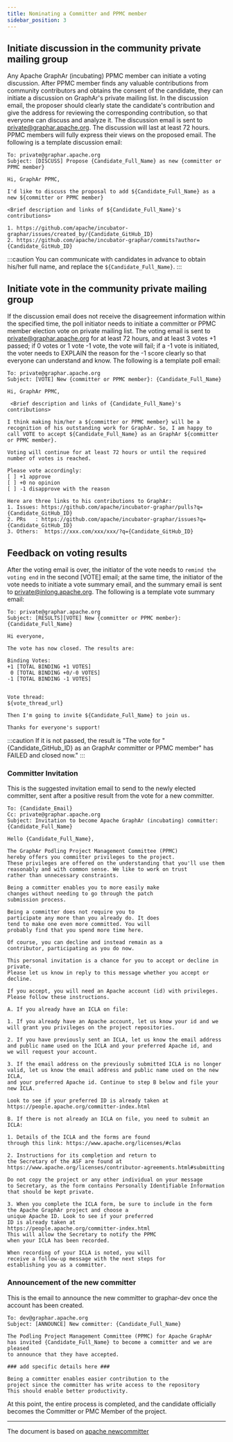 ```yaml
---
title: Nominating a Committer and PPMC member
sidebar_position: 3
---
```


## Initiate discussion in the community private mailing group
Any Apache GraphAr (incubating) PPMC member can initiate a voting discussion.
After PPMC member finds any valuable contributions from community contributors and obtains the consent of the candidate, they can initiate a discussion on GraphAr's private mailing list.
In the discussion email, the proposer should clearly state the candidate's contribution and give the address for reviewing the corresponding contribution, so that everyone can discuss and analyze it.
The discussion email is sent to private@graphar.apache.org. The discussion will last at least 72 hours. PPMC members will fully express their views on the proposed email.
The following is a template  discussion email:
```shell
To: private@graphar.apache.org
Subject: [DISCUSS] Propose {Candidate_Full_Name} as new {committer or PPMC member}

Hi, GraphAr PPMC,
 
I'd like to discuss the proposal to add ${Candidate_Full_Name} as a new ${committer or PPMC member}

<Brief description and links of ${Candidate_Full_Name}'s contributions>
 
1. https://github.com/apache/incubator-graphar/issues/created_by/{Candidate_GitHub_ID} 
2. https://github.com/apache/incubator-graphar/commits?author={Candidate_GitHub_ID}
```

:::caution
You can communicate with candidates in advance to obtain his/her full name, and replace the `${Candidate_Full_Name}`.
:::

## Initiate vote in the community private mailing group
If the discussion email does not receive the disagreement information within the specified time, the poll initiator needs to initiate a committer or PPMC member election vote on private mailing list.
The voting email is sent to private@graphar.apache.org for at least 72 hours, and at least 3 votes +1 passed; if 0 votes or 1 vote -1 vote, the vote will fail; if a -1 vote is initiated, the voter needs to EXPLAIN the reason for the -1 score clearly so that everyone can understand and know.
The following is a template  poll email: 
```shell
To: private@graphar.apache.org
Subject: [VOTE] New {committer or PPMC member}: {Candidate_Full_Name} 

Hi, GraphAr PPMC,
 
 <Brief description and links of {Candidate_Full_Name}'s contributions>

I think making him/her a ${committer or PPMC member} will be a recognition of his outstanding work for GraphAr. So, I am happy to call VOTE to accept ${Candidate_Full_Name} as an GraphAr ${committer or PPMC member}.
 
Voting will continue for at least 72 hours or until the required number of votes is reached.

Please vote accordingly:
[ ] +1 approve
[ ] +0 no opinion
[ ] -1 disapprove with the reason  
  
Here are three links to his contributions to GraphAr:
1. Issues: https://github.com/apache/incubator-graphar/pulls?q={Candidate_GitHub_ID}
2. PRs   : https://github.com/apache/incubator-graphar/issues?q={Candidate_GitHub_ID}
3. Others:  https://xxx.com/xxx/xxx/?q={Candidate_GitHub_ID}
```

## Feedback on voting results
After the voting email is over, the initiator of the vote needs to `remind the voting end` in the second [VOTE] email; at the same time, the initiator of the vote needs to initiate a vote summary email, and the summary email is sent to private@inlong.apache.org.
The following is a template  vote summary email:
```shell
To: private@graphar.apache.org
Subject: [RESULTS][VOTE] New {committer or PPMC member}: {Candidate_Full_Name}

Hi everyone,

The vote has now closed. The results are:

Binding Votes:
+1 [TOTAL BINDING +1 VOTES]
 0 [TOTAL BINDING +0/-0 VOTES]
-1 [TOTAL BINDING -1 VOTES]


Vote thread:
${vote_thread_url}

Then I'm going to invite ${Candidate_Full_Name} to join us.

Thanks for everyone's support!   
```

:::caution
If it is not passed, the result is "The vote for "{Candidate_GitHub_ID} as an GraphAr committer or PPMC member" has FAILED and closed now."
:::

### Committer Invitation

This is the suggested invitation email to send to the newly elected committer, sent after a positive result from the vote for a new committer.

```shell
To: {Candidate_Email}
Cc: private@graphar.apache.org
Subject: Invitation to become Apache GraphAr (incubating) committer: {Candidate_Full_Name}

Hello {Candidate_Full_Name},

The GraphAr Podling Project Management Committee (PPMC)
hereby offers you committer privileges to the project.
These privileges are offered on the understanding that you'll use them
reasonably and with common sense. We like to work on trust
rather than unnecessary constraints.

Being a committer enables you to more easily make
changes without needing to go through the patch
submission process.

Being a committer does not require you to
participate any more than you already do. It does
tend to make one even more committed. You will
probably find that you spend more time here.

Of course, you can decline and instead remain as a
contributor, participating as you do now.

This personal invitation is a chance for you to accept or decline in private.
Please let us know in reply to this message whether you accept or decline.

If you accept, you will need an Apache account (id) with privileges.
Please follow these instructions.

A. If you already have an ICLA on file:

1. If you already have an Apache account, let us know your id and we
will grant you privileges on the project repositories.

2. If you have previously sent an ICLA, let us know the email address
and public name used on the ICLA and your preferred Apache id, and
we will request your account.

3. If the email address on the previously submitted ICLA is no longer
valid, let us know the email address and public name used on the new ICLA,
and your preferred Apache id. Continue to step B below and file your new ICLA.

Look to see if your preferred ID is already taken at
https://people.apache.org/committer-index.html

B. If there is not already an ICLA on file, you need to submit an ICLA:

1. Details of the ICLA and the forms are found
through this link: https://www.apache.org/licenses/#clas

2. Instructions for its completion and return to
the Secretary of the ASF are found at
https://www.apache.org/licenses/contributor-agreements.html#submitting

Do not copy the project or any other individual on your message
to Secretary, as the form contains Personally Identifiable Information
that should be kept private.

3. When you complete the ICLA form, be sure to include in the form
the Apache GraphAr project and choose a
unique Apache ID. Look to see if your preferred
ID is already taken at
https://people.apache.org/committer-index.html
This will allow the Secretary to notify the PPMC
when your ICLA has been recorded.

When recording of your ICLA is noted, you will
receive a follow-up message with the next steps for
establishing you as a committer.
```

### Announcement of the new committer
This is the email to announce the new committer to graphar-dev once the account has been created.

```shell
To: dev@graphar.apache.org
Subject: [ANNOUNCE] New committer: {Candidate_Full_Name}

The Podling Project Management Committee (PPMC) for Apache GraphAr
has invited {Candidate_Full_Name} to become a committer and we are pleased
to announce that they have accepted.

### add specific details here ###

Being a committer enables easier contribution to the
project since the committer has write access to the repository
This should enable better productivity.
```

 
At this point, the entire process is completed, and the candidate officially becomes the Committer or PMC Member of the project.

---
The document is based on [apache newcommitter](https://community.apache.org/newcommitter.html#new-committer-process)